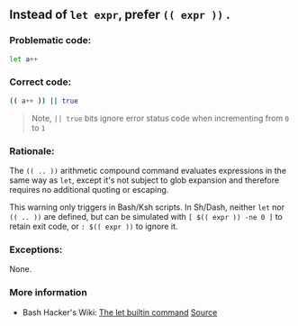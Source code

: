 ## Instead of `let expr`, prefer `(( expr ))` .

### Problematic code:

```sh
let a++
```

### Correct code:

```sh
(( a++ )) || true
```

> Note, `|| true` bits ignore error status code when incrementing from `0` to `1`

### Rationale:

The `(( .. ))` arithmetic compound command evaluates expressions in the same way as `let`, except it's not subject to glob expansion and therefore requires no additional quoting or escaping. 

This warning only triggers in Bash/Ksh scripts. In Sh/Dash, neither `let` nor `(( .. ))` are defined, but can be simulated with `[ $(( expr )) -ne 0 ]` to retain exit code, or `: $(( expr ))` to ignore it.

### Exceptions:

None.

### More information

* Bash Hacker's Wiki: [The let builtin command](http://wiki.bash-hackers.org/commands/builtin/let)
[Source](https://github.com/koalaman/shellcheck/wiki/SC2219)

